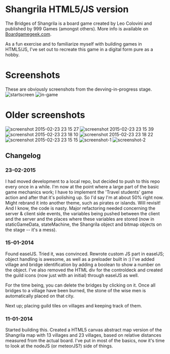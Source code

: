 # Shangrila HTML5/JS version

The Bridges of Shangrila is a board game created by Leo Colovini and published by 999 Games (amongst others). More info is available on [Boardgamegeek.com](http://boardgamegeek.com/boardgame/8190/the-bridges-of-Shangrila).

As a fun exercise and to familiarize myself with building games in HTML5/JS, I've set out to recreate this game in a digital form pure as a hobby.

# Screenshots
These are obviously screenshots from the devving-in-progress stage.
![startscreen](https://cloud.githubusercontent.com/assets/431360/6769014/1aeeb95c-d089-11e4-8eeb-46cc4ab7512d.png)
![in-game](https://cloud.githubusercontent.com/assets/431360/6769013/18e19fda-d089-11e4-9001-8396f1c7e136.png)
# Older screenshots
![screenshot 2015-02-23 23 15 27](https://cloud.githubusercontent.com/assets/431360/6338732/44ef302a-bbb1-11e4-8fe7-304ac6b90ff9.png)
![screenshot 2015-02-23 23 15 39](https://cloud.githubusercontent.com/assets/431360/6338731/44ef0afa-bbb1-11e4-837a-dd8acfb4bf3c.png)
![screenshot 2015-02-23 23 18 10](https://cloud.githubusercontent.com/assets/431360/6338789/a7494aa8-bbb1-11e4-83bb-c1aaf52566d5.png)
![screenshot 2015-02-23 23 18 22](https://cloud.githubusercontent.com/assets/431360/6338791/ab387206-bbb1-11e4-8a31-f2a38877c2bb.png)
![screenshot 2015-02-23 23 15 15](https://cloud.githubusercontent.com/assets/431360/6338733/44f0b2ec-bbb1-11e4-9921-93dd92404762.png)
![screenshot-1](https://cloud.githubusercontent.com/assets/431360/6327781/3dd5d8f8-bb60-11e4-815f-958ad61d9483.jpg)
![screenshot-2](https://cloud.githubusercontent.com/assets/431360/6327783/3f4a81d4-bb60-11e4-929e-87f88bf8104a.jpg)

## Changelog
### 23-02-2015
I had moved development to a local repo, but decided to push to this repo every once in a while. I'm now at the point where a large part of the basic game mechanics work; I have to implement the 'Travel students' game action and after that it's polishing up. So I'd say I'm at about 50% right now. Might rebrand it into another theme, such as pirates or islands. Will revisit! And I know, the code is nasty. Major refactoring needed concerning the server & client side events, the variables being pushed between the client and the server and the places where these variables are stored (now in staticGameData, stateMachine, the Shangrila object and bitmap objects on the stage -- it's a mess).

### 15-01-2014
Found easelJS. Tried it, was convinced. Rewrote custom JS part in easelJS; object handling is awesome, as well as a preloader built in :)
I've added village and bridge identification by adding a boolean to show a number on the object. I've also removed the HTML div for the controldeck and created the guild icons (now just with an initial) through easelJS as well.

For the time being, you can delete the bridges by clicking on it. Once all bridges to a village have been burned, the stone of the wise men is automatically placed on that city.

Next up; placing guild tiles on villages and keeping track of them.

### 11-01-2014
Started building this. Created a HTML5 canvas abstract map version of the Shangrila map with 13 villages and 23 villages, based on relative distances measured from the actual board. I've put in most of the basics, now it's time to look at the nodeJS (or meteorJS?) side of things.
